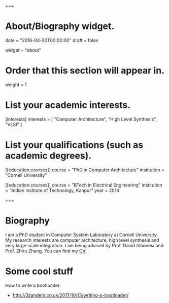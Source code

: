 +++
# About/Biography widget.

date = "2016-04-20T00:00:00"
draft = false

widget = "about"

# Order that this section will appear in.
weight = 1

# List your academic interests.
[interests]
  interests = [
    "Computer Architecture",
    "High Level Synthesis",
    "VLSI"
  ]

# List your qualifications (such as academic degrees).
[[education.courses]]
  course = "PhD in Computer Architecture"
  institution = "Cornell University"
   

[[education.courses]]
  course = "BTech in Electrical Engineering"
  institution = "Indian Institute of Technology, Kanpur"
  year = 2014
 
+++

# Biography

I am a PhD student in Computer System Laboratory at Cornell University. My research interests are computer architecture, high level synthesis and very large scale integration. I am being advised by Prof. David Albonesi and Prof. Zhiru Zhang. You can find my [CV](home/CV.pdf).

# Some cool stuff

How to write a bootloader:
- http://3zanders.co.uk/2017/10/13/writing-a-bootloader/

